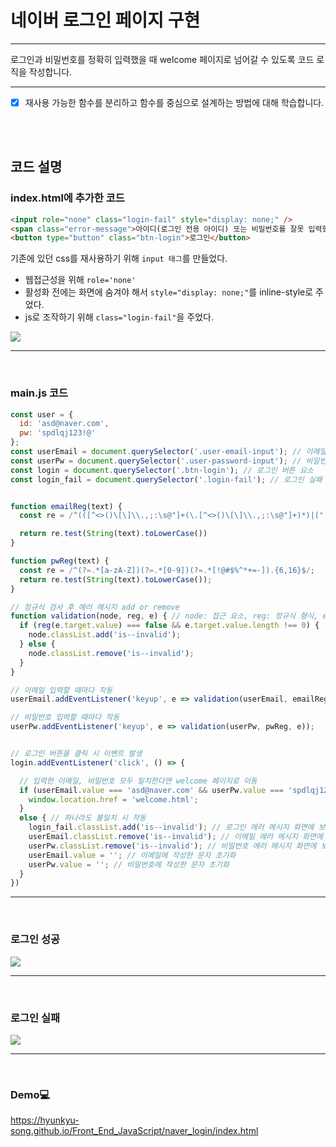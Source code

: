# 네이버 로그인 페이지 구현

---

로그인과 비밀번호를 정확히 입력했을 때 welcome 페이지로 넘어갈 수 있도록 코드 로직을 작성합니다.


---
- [x] 재사용 가능한 함수를 분리하고 함수를 중심으로 설계하는 방법에 대해 학습합니다.

<br><br>

## 코드 설명
### index.html에 추가한 코드
``` html
<input role="none" class="login-fail" style="display: none;" />
<span class="error-message">아이디(로그인 전용 아이디) 또는 비밀번호를 잘못 입력했습니다.<br> 입력하신 내용을 다시 확인해주세요.</span>
<button type="button" class="btn-login">로그인</button>
```
기존에 있던 css를 재사용하기 위해 `input 태그`를 만들었다.
- 웹접근성을 위해 `role='none'`
- 활성화 전에는 화면에 숨겨야 해서 `style="display: none;"`를 inline-style로 주었다.
- js로 조작하기 위해 `class="login-fail"`을 주었다.

![](https://velog.velcdn.com/images/thdgusrbek/post/abae40fe-55f7-4411-ab6e-b7a7a5e041d1/image.png)

---
<br>

### main.js 코드
``` js
const user = {
  id: 'asd@naver.com',
  pw: 'spdlqj123!@'
};
const userEmail = document.querySelector('.user-email-input'); // 이메일 input 요소
const userPw = document.querySelector('.user-password-input'); // 비밀번호 input 요소
const login = document.querySelector('.btn-login'); // 로그인 버튼 요소
const login_fail = document.querySelector('.login-fail'); // 로그인 실패 시 보여줄 에러 메시지 요소


function emailReg(text) {
  const re = /^(([^<>()\[\]\\.,;:\s@"]+(\.[^<>()\[\]\\.,;:\s@"]+)*)|(".+"))@((\[[0-9]{1,3}\.[0-9]{1,3}\.[0-9]{1,3}\.[0-9]{1,3}\])|(([a-zA-Z\-0-9]+\.)+[a-zA-Z]{2,}))$/;

  return re.test(String(text).toLowerCase())
}

function pwReg(text) {
  const re = /^(?=.*[a-zA-Z])(?=.*[0-9])(?=.*[!@#$%^*+=-]).{6,16}$/;
  return re.test(String(text).toLowerCase());
}

// 정규식 검사 후 에러 메시지 add or remove
function validation(node, reg, e) { // node: 접근 요소, reg: 정규식 형식, e: event 객체
  if (reg(e.target.value) === false && e.target.value.length !== 0) {
    node.classList.add('is--invalid');
  } else {
    node.classList.remove('is--invalid');
  }
}

// 이메일 입력할 때마다 작동
userEmail.addEventListener('keyup', e => validation(userEmail, emailReg, e));

// 비밀번호 입력할 때마다 작동
userPw.addEventListener('keyup', e => validation(userPw, pwReg, e));


// 로그인 버튼을 클릭 시 이벤트 발생
login.addEventListener('click', () => {

  // 입력한 이메일, 비밀번호 모두 일치한다면 welcome 페이지로 이동
  if (userEmail.value === 'asd@naver.com' && userPw.value === 'spdlqj123!@') {
    window.location.href = 'welcome.html';
  } 
  else { // 하나라도 불일치 시 작동
    login_fail.classList.add('is--invalid'); // 로그인 에러 메시지 화면에 보여준다.
    userEmail.classList.remove('is--invalid'); // 이메일 에러 메시지 화면에 보여준다.
    userPw.classList.remove('is--invalid'); // 비밀번호 에러 메시지 화면에 보여준다.
    userEmail.value = ''; // 이메일에 작성한 문자 초기화
    userPw.value = ''; // 비밀번호에 작성한 문자 초기화
  }
})
```

---
<br>

### 로그인 성공
![](https://velog.velcdn.com/images/thdgusrbek/post/6704776b-1172-4fe3-abd7-33c21ab4e012/image.gif)

---
<br>

### 로그인 실패
![](https://velog.velcdn.com/images/thdgusrbek/post/f5b2a8d0-2605-4504-a7ed-617b8396110a/image.gif)

---
<br>

### Demo💻
https://hyunkyu-song.github.io/Front_End_JavaScript/naver_login/index.html
